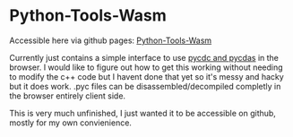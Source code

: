 # Python-Tools-Wasm

Accessible here via github pages: [Python-Tools-Wasm](https://vilaristorms.github.io/Python-Tools-Wasm)

Currently just contains a simple interface to use [pycdc and pycdas](https://github.com/zrax/pycdc/) in the browser. 
I would like to figure out how to get this working without needing to modify the c++ code but I havent done that yet so it's messy and hacky but it does work.
.pyc files can be disassembled/decompiled completly in the browser entirely client side.

This is very much unfinished, I just wanted it to be accessible on github, mostly for my own convienience.
